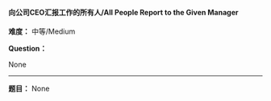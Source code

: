 #### 向公司CEO汇报工作的所有人/All People Report to the Given Manager
**难度：** 中等/Medium

**Question：** 

None

------

**题目：** 
None

